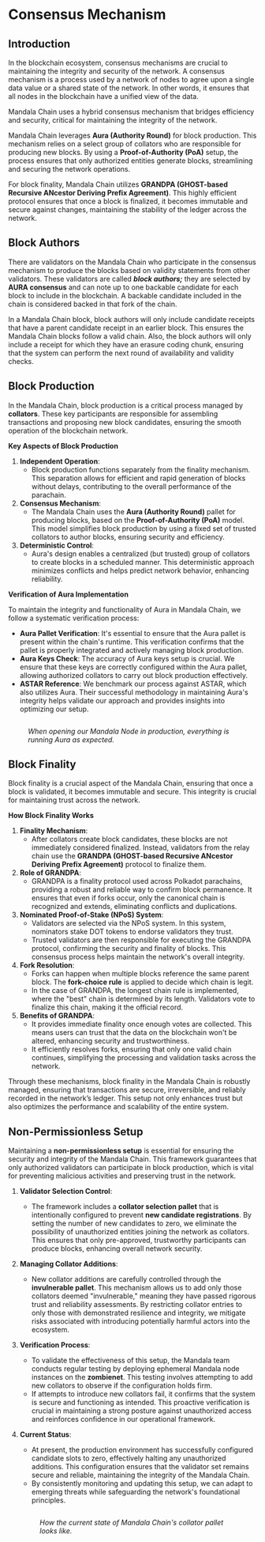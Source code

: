 # Consensus Mechanism

## Introduction

In the blockchain ecosystem, consensus mechanisms are crucial to maintaining the integrity and security of the network. A consensus mechanism is a process used by a network of nodes to agree upon a single data value or a shared state of the network. In other words, it ensures that all nodes in the blockchain have a unified view of the data.

Mandala Chain uses a hybrid consensus mechanism that bridges efficiency and security, critical for maintaining the integrity of the network.&#x20;

Mandala Chain leverages **Aura (Authority Round)** for block production. This mechanism relies on a select group of collators who are responsible for producing new blocks. By using a **Proof-of-Authority (PoA)** setup, the process ensures that only authorized entities generate blocks, streamlining and securing the network operations.

For block finality, Mandala Chain utilizes **GRANDPA (GHOST-based Recursive ANcestor Deriving Prefix Agreement)**. This highly efficient protocol ensures that once a block is finalized, it becomes immutable and secure against changes, maintaining the stability of the ledger across the network.

## Block Authors

There are validators on the Mandala Chain who participate in the consensus mechanism to produce the blocks based on validity statements from other validators. These validators are called _**block authors;**_ they are selected by **AURA consensus** and can note up to one backable candidate for each block to include in the blockchain. A backable candidate included in the chain is considered backed in that fork of the chain.

In a Mandala Chain block, block authors will only include candidate receipts that have a parent candidate receipt in an earlier block. This ensures the Mandala Chain blocks follow a valid chain. Also, the block authors will only include a receipt for which they have an erasure coding chunk, ensuring that the system can perform the next round of availability and validity checks.

## Block Production

In the Mandala Chain, block production is a critical process managed by **collators**. These key participants are responsible for assembling transactions and proposing new block candidates, ensuring the smooth operation of the blockchain network.

**Key Aspects of Block Production**

1. **Independent Operation**:
   - Block production functions separately from the finality mechanism. This separation allows for efficient and rapid generation of blocks without delays, contributing to the overall performance of the parachain.
2. **Consensus Mechanism**:
   - The Mandala Chain uses the **Aura (Authority Round)** pallet for producing blocks, based on the **Proof-of-Authority (PoA)** model. This model simplifies block production by using a fixed set of trusted collators to author blocks, ensuring security and efficiency.
3. **Deterministic Control**:
   - Aura's design enables a centralized (but trusted) group of collators to create blocks in a scheduled manner. This deterministic approach minimizes conflicts and helps predict network behavior, enhancing reliability.

**Verification of Aura Implementation**

To maintain the integrity and functionality of Aura in Mandala Chain, we follow a systematic verification process:

- **Aura Pallet Verification**: It's essential to ensure that the Aura pallet is present within the chain's runtime. This verification confirms that the pallet is properly integrated and actively managing block production.
- **Aura Keys Check**: The accuracy of Aura keys setup is crucial. We ensure that these keys are correctly configured within the Aura pallet, allowing authorized collators to carry out block production effectively.
- **ASTAR Reference**: We benchmark our process against ASTAR, which also utilizes Aura. Their successful methodology in maintaining Aura's integrity helps validate our approach and provides insights into optimizing our setup.

<figure><img src="../.gitbook/assets/image (6).png" alt=""></img><figcaption><p><em>When opening our Mandala Node in production, everything is running Aura as expected.</em></p></figcaption></figure>

## Block Finality

Block finality is a crucial aspect of the Mandala Chain, ensuring that once a block is validated, it becomes immutable and secure. This integrity is crucial for maintaining trust across the network.

**How Block Finality Works**

1. **Finality Mechanism**:
   - After collators create block candidates, these blocks are not immediately considered finalized. Instead, validators from the relay chain use the **GRANDPA (GHOST-based Recursive ANcestor Deriving Prefix Agreement)** protocol to finalize them.
2. **Role of GRANDPA**:
   - GRANDPA is a finality protocol used across Polkadot parachains, providing a robust and reliable way to confirm block permanence. It ensures that even if forks occur, only the canonical chain is recognized and extends, eliminating conflicts and duplications.
3. **Nominated Proof-of-Stake (NPoS) System**:
   - Validators are selected via the NPoS system. In this system, nominators stake DOT tokens to endorse validators they trust.
   - Trusted validators are then responsible for executing the GRANDPA protocol, confirming the security and finality of blocks. This consensus process helps maintain the network's overall integrity.
4. **Fork Resolution**:
   - Forks can happen when multiple blocks reference the same parent block. The **fork-choice rule** is applied to decide which chain is legit.
   - In the case of GRANDPA, the longest chain rule is implemented, where the "best" chain is determined by its length. Validators vote to finalize this chain, making it the official record.
5. **Benefits of GRANDPA**:
   - It provides immediate finality once enough votes are collected. This means users can trust that the data on the blockchain won't be altered, enhancing security and trustworthiness.
   - It efficiently resolves forks, ensuring that only one valid chain continues, simplifying the processing and validation tasks across the network.

Through these mechanisms, block finality in the Mandala Chain is robustly managed, ensuring that transactions are secure, irreversible, and reliably recorded in the network’s ledger. This setup not only enhances trust but also optimizes the performance and scalability of the entire system.

## Non-Permissionless Setup

Maintaining a **non-permissionless setup** is essential for ensuring the security and integrity of the Mandala Chain. This framework guarantees that only authorized validators can participate in block production, which is vital for preventing malicious activities and preserving trust in the network.

1. **Validator Selection Control**:
   - The framework includes a **collator selection pallet** that is intentionally configured to prevent **new candidate registrations**. By setting the number of new candidates to zero, we eliminate the possibility of unauthorized entities joining the network as collators. This ensures that only pre-approved, trustworthy participants can produce blocks, enhancing overall network security.
2. **Managing Collator Additions**:
   - New collator additions are carefully controlled through the **invulnerable pallet**. This mechanism allows us to add only those collators deemed "invulnerable," meaning they have passed rigorous trust and reliability assessments. By restricting collator entries to only those with demonstrated resilience and integrity, we mitigate risks associated with introducing potentially harmful actors into the ecosystem.
3. **Verification Process**:
   - To validate the effectiveness of this setup, the Mandala team conducts regular testing by deploying ephemeral Mandala node instances on the **zombienet**. This testing involves attempting to add new collators to observe if the configuration holds firm.
   - If attempts to introduce new collators fail, it confirms that the system is secure and functioning as intended. This proactive verification is crucial in maintaining a strong posture against unauthorized access and reinforces confidence in our operational framework.
4. **Current Status**:

   - At present, the production environment has successfully configured candidate slots to zero, effectively halting any unauthorized additions. This configuration ensures that the validator set remains secure and reliable, maintaining the integrity of the Mandala Chain.
   - By consistently monitoring and updating this setup, we can adapt to emerging threats while safeguarding the network's foundational principles.

   <figure><img src="../.gitbook/assets/image (8).png" alt=""></img><figcaption><p><em>How the current state of Mandala Chain's collator pallet looks like.</em></p></figcaption></figure>
